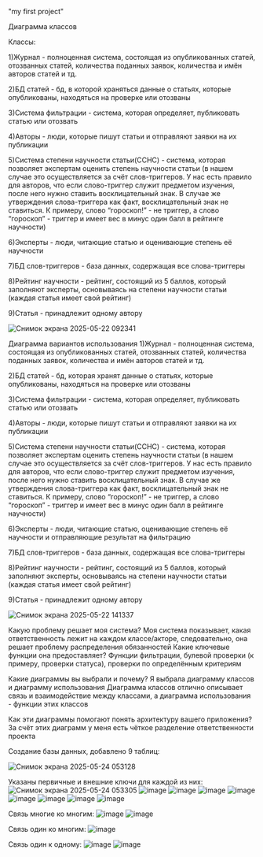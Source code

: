 "my first project" 

Диаграмма классов

Классы:

1)Журнал - полноценная система, состоящая из опубликованных статей, отозванных статей, количества поданных заявок, количества и имён авторов статей и тд.

2)БД статей - бд, в которой храняться данные о статьях, которые опубликованы, находяться на проверке или отозваны

3)Система фильтрации - система, которая определяет, публиковать статью или отозвать

4)Авторы - люди, которые пишут статьи  и отправляют заявки на их публикации

5)Система степени научности статьи(ССНС) - система, которая позволяет экспертам оценить степень научности статьи (в нашем случае это осуществляется за счёт слов-триггеров. У нас есть правило для авторов, что если слово-триггер служит предметом изучения, после него нужно ставить восклицательный знак. В случае же утверждения слова-триггера как факт, восклицательный знак не ставиться. К примеру, слово “гороскоп!” - не триггер, а слово “гороскоп” - триггер и имеет вес в минус один балл в рейтинге научности)

6)Эксперты - люди, читающие статью и оценивающие степень её научности

7)БД слов-триггеров - база данных, содержащая все слова-триггеры

8)Рейтинг научности - рейтинг, состоящий из 5 баллов, который заполняют эксперты, основываясь на степени научности статьи (каждая статья имеет свой рейтинг)

9)Статья - принадлежит одному автору



![Снимок экрана 2025-05-22 092341](https://github.com/user-attachments/assets/bcc1553b-a79b-4531-9c44-de2dec82bd2b)


Диаграмма вариантов использования
1)Журнал - полноценная система, состоящая из опубликованных статей, отозванных статей, количества поданных заявок, количества и имён авторов статей и тд.

2)БД статей - бд, которая хранят данные о статьях, которые опубликованы, находяться на проверке или отозваны

3)Система фильтрации - система, которая определяет, публиковать статью или отозвать

4)Авторы - люди, которые пишут статьи  и отправляют заявки на их публикации

5)Система степени научности статьи(ССНС) - система, которая позволяет экспертам оценить степень научности статьи (в нашем случае это осуществляется за счёт слов-триггеров. У нас есть правило для авторов, что если слово-триггер служит предметом изучения, после него нужно ставить восклицательный знак. В случае же утверждения слова-триггера как факт, восклицательный знак не ставиться. К примеру, слово “гороскоп!” - не триггер, а слово “гороскоп” - триггер и имеет вес в минус один балл в рейтинге научности)

6)Эксперты - люди, читающие статью, оценивающие степень её научности и отправляющие результат на фильтрацию

7)БД слов-триггеров - база данных, содержащая все слова-триггеры

8)Рейтинг научности - рейтинг, состоящий из 5 баллов, который заполняют эксперты, основываясь на степени научности статьи (каждая статья имеет свой рейтинг)

9)Статья - принадлежит одному автору

![Снимок экрана 2025-05-22 141337](https://github.com/user-attachments/assets/a03f61d4-9af8-45b8-86f1-c3a0d6f913cd)


Какую проблему решает моя система?
Моя система показывает, какая ответственность лежит на каждом классе/акторе, следовательно, она решает проблему распределения обязанностей
Какие ключевые функции она предоставляет?
Функции фильтрации, булевой проверки (к примеру, проверки статуса), проверки по определённым критериям

Какие диаграммы вы выбрали и почему?
Я выбрала диаграмму классов и диаграмму использования
Диаграмма классов отлично описывает связь и взаимодействие между классами, а диаграмма использования - функции этих классов

 Как эти диаграммы помогают понять архитектуру вашего приложения?
За счёт этих диаграмм у меня есть чёткое разделение ответственности проекта



Создание базы данных, добавлено 9 таблиц:

![Снимок экрана 2025-05-24 053128](https://github.com/user-attachments/assets/eb684e0e-0d89-4d01-8a3d-857c09794274)

Указаны первичные и внешние ключи для каждой из них:
![Снимок экрана 2025-05-24 053305](https://github.com/user-attachments/assets/073d011b-3c14-43fa-ac1c-0c213fa66a10)
![image](https://github.com/user-attachments/assets/8466f9c9-ef4e-4df7-988e-eaa946e7da97)
![image](https://github.com/user-attachments/assets/ef048bf2-80cf-4289-a9f9-3cdeb6d7c740)
![image](https://github.com/user-attachments/assets/9422934f-7fa0-4e43-b401-4fd269f0ccc4)
![image](https://github.com/user-attachments/assets/28c14613-99f3-45fb-8934-fc185792eeaa)
![image](https://github.com/user-attachments/assets/43a8ddc3-e894-407e-ba98-24e34be9624d)
![image](https://github.com/user-attachments/assets/2fdd6f07-6f48-490d-8a4e-76c367ca6d89)
![image](https://github.com/user-attachments/assets/9d1abb0a-b144-41b7-ad4a-2734eac25ac6)
![image](https://github.com/user-attachments/assets/c52cb7c1-1012-4cd2-98bf-098963e8576f)

Связь многие ко многим:
![image](https://github.com/user-attachments/assets/b8f74510-b8f2-477d-babd-ebc45afbcf1a)
![image](https://github.com/user-attachments/assets/3dcac940-d97b-474c-ac94-ed8a2bf43588)

Связь один ко многим:
![image](https://github.com/user-attachments/assets/9eadc452-ec84-43bc-aee5-715f998a8169)

Связь один к одному:
![image](https://github.com/user-attachments/assets/e392f86a-e784-4eab-a0f8-61b7b6123db8)
![image](https://github.com/user-attachments/assets/8e434572-7908-4726-bef4-163c606e876b)


















